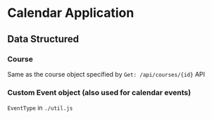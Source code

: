 # Calendar Application

## Data Structured

### Course

Same as the course object specified by `Get: /api/courses/{id}` API

### Custom Event object (also used for calendar events)

`EventType` in `./util.js`
